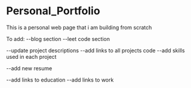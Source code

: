 # Personal_Portfolio
This is a personal web page that i am building from scratch

To add:
  --blog section
  --leet code section
 
  --update project descriptions
    --add links to all projects code
    --add skills used in each project
  
  --add new resume
  
  --add links to education
  --add links to work


